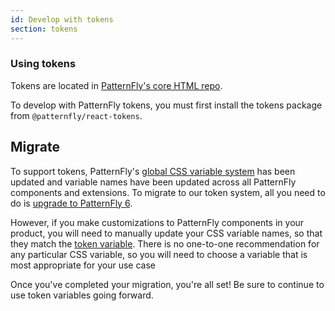 ```yaml
---
id: Develop with tokens
section: tokens
---
```


### Using tokens 

Tokens are located in [PatternFly's core HTML repo](https://github.com/patternfly/patternfly/tree/v6/src/patternfly/base/tokens).

To develop with PatternFly tokens, you must first install the tokens package from `@patternfly/react-tokens`.

## Migrate 

To support tokens, PatternFly's [global CSS variable system](/developer-resources/global-css-variables) has been updated and variable names have been updated across all PatternFly components and extensions. To migrate to our token system, all you need to do is [upgrade to PatternFly 6](/get-started/upgrade).

However, if you make customizations to PatternFly components in your product, you will need to manually update your CSS variable names, so that they match the [token variable](). There is no one-to-one recommendation for any particular CSS variable, so you will need to choose a variable that is most appropriate for your use case

Once you've completed your migration, you're all set! Be sure to continue to use token variables going forward. 
